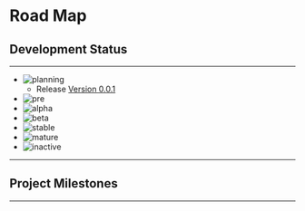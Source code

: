 # Road Map

## Development Status

---

- ![planning](https://img.shields.io/badge/status-planning-lightgrey.svg?longCache=true)
  - Release [Version 0.0.1](https://github.com/tallguyjenks/PyRM/releases/tag/v0.0.1)
- ![pre](https://img.shields.io/badge/status-pre--alpha-red.svg?longCache=true)
- ![alpha](https://img.shields.io/badge/status-alpha-yellow.svg?longCache=true)
- ![beta](https://img.shields.io/badge/status-beta-brightgreen.svg?longCache=true)
- ![stable](https://img.shields.io/badge/status-stable-blue.svg?longCache=true)
- ![mature](https://img.shields.io/badge/status-mature-8A2BE2.svg?longCache=true)
- ![inactive](https://img.shields.io/badge/status-inactive-lightgrey.svg?longCache=true)

---

## Project Milestones

---

<!--
- [ ] Release [Version 0.6.0 (Beta)](https://github.com/tallguyjenks/PyRM/releases/tag/v0.6.0)
- [ ] Release [Version 0.7.0 (Beta)](https://github.com/tallguyjenks/PyRM/milestone/4)
- [ ] Release [Version 1.0.0 (Stable)](https://github.com/tallguyjenks/PyRM/milestone/2)
-->
